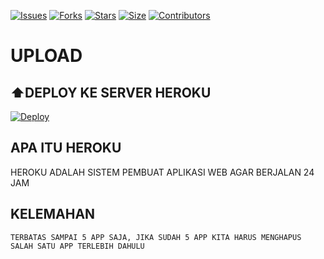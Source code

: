[![Issues](https://img.shields.io/github/issues/derylprojects/filetolink?style=for-the-badge&color=green)](https://github.com/Anthoniraj82627/filetolink-12-april)
[![Forks](https://img.shields.io/github/forks/derylprojects/filetolink?style=for-the-badge&color=green)](https://github.com/Anthoniraj82627/filetolink-12-april)
[![Stars](https://img.shields.io/github/stars/derylprojects/filetolink?style=for-the-badge&color=green)](https://github.com/Anthoniraj82627/filetolink-12-april)
[![Size](https://img.shields.io/github/repo-size/derylprojects/filetolink?style=for-the-badge&color=green)](https://github.com/Anthoniraj82627/filetolink-12-april)
[![Contributors](https://img.shields.io/github/contributors/derylprojects/filetolink?style=for-the-badge&color=green)](https://github.com/Anthoniraj82627/filetolink-12-april)


# UPLOAD

## ⬆️DEPLOY KE SERVER HEROKU

[![Deploy](https://www.herokucdn.com/deploy/button.svg)](https://dashboard.heroku.com/new?button-url=https%3A%2F%2Fgithub.com%2Anthoniraj82627%2Ffiletolink-12-april&template=https%3A%2F%2Fgithub.com%2FAnthoniraj82627%2Ffiletolink-12-april)


## APA ITU HEROKU
HEROKU ADALAH SISTEM PEMBUAT APLIKASI WEB AGAR BERJALAN
24 JAM
## KELEMAHAN
```
TERBATAS SAMPAI 5 APP SAJA, JIKA SUDAH 5 APP KITA HARUS MENGHAPUS SALAH SATU APP TERLEBIH DAHULU
```
